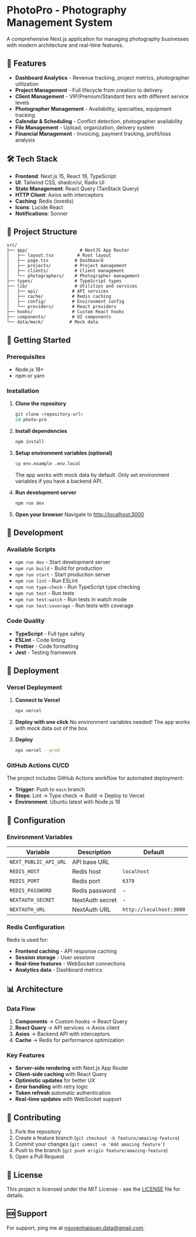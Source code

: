 # PhotoPro - Photography Management System

A comprehensive Next.js application for managing photography businesses with modern architecture and real-time features.

## 🚀 Features

- **Dashboard Analytics** - Revenue tracking, project metrics, photographer utilization
- **Project Management** - Full lifecycle from creation to delivery
- **Client Management** - VIP/Premium/Standard tiers with different service levels
- **Photographer Management** - Availability, specialties, equipment tracking
- **Calendar & Scheduling** - Conflict detection, photographer availability
- **File Management** - Upload, organization, delivery system
- **Financial Management** - Invoicing, payment tracking, profit/loss analysis

## 🛠 Tech Stack

- **Frontend**: Next.js 15, React 19, TypeScript
- **UI**: Tailwind CSS, shadcn/ui, Radix UI
- **State Management**: React Query (TanStack Query)
- **HTTP Client**: Axios with interceptors
- **Caching**: Redis (ioredis)
- **Icons**: Lucide React
- **Notifications**: Sonner

## 📁 Project Structure

```
src/
├── app/                    # NextJS App Router
│   ├── layout.tsx         # Root layout
│   ├── page.tsx          # Dashboard
│   ├── projects/         # Project management
│   ├── clients/          # Client management
│   └── photographers/    # Photographer management
├── types/                # TypeScript types
├── lib/                  # Utilities and services
│   ├── api/             # API services
│   ├── cache/           # Redis caching
│   ├── config/          # Environment config
│   └── providers/       # React providers
├── hooks/               # Custom React hooks
├── components/          # UI components
└── data/mock/          # Mock data
```

## 🚀 Getting Started

### Prerequisites

- Node.js 18+
- npm or yarn

### Installation

1. **Clone the repository**
   ```bash
   git clone <repository-url>
   cd photo-pro
   ```

2. **Install dependencies**
   ```bash
   npm install
   ```

3. **Setup environment variables (optional)**
   ```bash
   cp env.example .env.local
   ```
   
   The app works with mock data by default. Only set environment variables if you have a backend API.

4. **Run development server**
   ```bash
   npm run dev
   ```

5. **Open your browser**
   Navigate to [http://localhost:3000](http://localhost:3000)

## 🧪 Development

### Available Scripts

- `npm run dev` - Start development server
- `npm run build` - Build for production
- `npm run start` - Start production server
- `npm run lint` - Run ESLint
- `npm run type-check` - Run TypeScript type checking
- `npm run test` - Run tests
- `npm run test:watch` - Run tests in watch mode
- `npm run test:coverage` - Run tests with coverage

### Code Quality

- **TypeScript** - Full type safety
- **ESLint** - Code linting
- **Prettier** - Code formatting
- **Jest** - Testing framework

## 🚀 Deployment

### Vercel Deployment

1. **Connect to Vercel**
   ```bash
   npx vercel
   ```

2. **Deploy with one click**
   No environment variables needed! The app works with mock data out of the box.

3. **Deploy**
   ```bash
   npx vercel --prod
   ```

### GitHub Actions CI/CD

The project includes GitHub Actions workflow for automated deployment:

- **Trigger**: Push to `main` branch
- **Steps**: Lint → Type check → Build → Deploy to Vercel
- **Environment**: Ubuntu latest with Node.js 18

## 🔧 Configuration

### Environment Variables

| Variable | Description | Default |
|----------|-------------|---------|
| `NEXT_PUBLIC_API_URL` | API base URL |
| `REDIS_HOST` | Redis host | `localhost` |
| `REDIS_PORT` | Redis port | `6379` |
| `REDIS_PASSWORD` | Redis password | - |
| `NEXTAUTH_SECRET` | NextAuth secret | - |
| `NEXTAUTH_URL` | NextAuth URL | `http://localhost:3000` |

### Redis Configuration

Redis is used for:
- **Frontend caching** - API response caching
- **Session storage** - User sessions
- **Real-time features** - WebSocket connections
- **Analytics data** - Dashboard metrics

## 📊 Architecture

### Data Flow

1. **Components** → Custom hooks → React Query
2. **React Query** → API services → Axios client
3. **Axios** → Backend API with interceptors
4. **Cache** → Redis for performance optimization

### Key Features

- **Server-side rendering** with Next.js App Router
- **Client-side caching** with React Query
- **Optimistic updates** for better UX
- **Error handling** with retry logic
- **Token refresh** automatic authentication
- **Real-time updates** with WebSocket support

## 🤝 Contributing

1. Fork the repository
2. Create a feature branch (`git checkout -b feature/amazing-feature`)
3. Commit your changes (`git commit -m 'Add amazing feature'`)
4. Push to the branch (`git push origin feature/amazing-feature`)
5. Open a Pull Request

## 📝 License

This project is licensed under the MIT License - see the [LICENSE](LICENSE) file for details.

## 🆘 Support

For support, ping me at nguyenhaiquan.data@gmail.com. 
